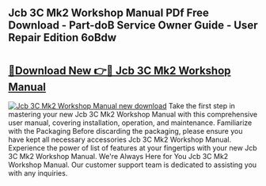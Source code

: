 ## Jcb 3C Mk2 Workshop Manual PDf Free Download - Part-doB Service Owner Guide - User Repair Edition 6oBdw

# <h2><a href="http://cf17367.oget.top/?id=Jcb+3C+Mk2+Workshop+Manual">🔗Download New 👉🔴 Jcb 3C Mk2 Workshop Manual</a></h2>

[![Jcb 3C Mk2 Workshop Manual new download](https://i.imgur.com/5g1atiW.png)](http://cf17367.oget.top/?id=Jcb+3C+Mk2+Workshop+Manual)
Take the first step in mastering your new Jcb 3C Mk2 Workshop Manual with this comprehensive user manual, covering installation, operation, and maintenance. Familiarize with the Packaging Before discarding the packaging, please ensure you have kept all necessary accessories Jcb 3C Mk2 Workshop Manual. Experience the power of list of features at your fingertips with your new Jcb 3C Mk2 Workshop Manual. We're Always Here for You Jcb 3C Mk2 Workshop Manual. Our customer support team is dedicated to assisting you with any inquiries.
